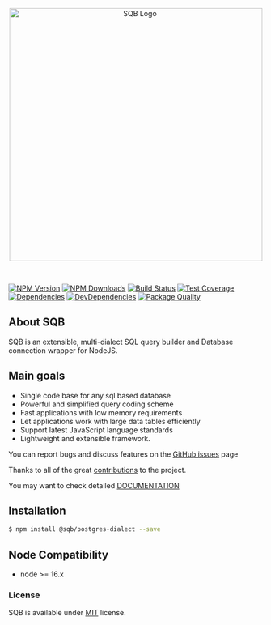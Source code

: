 
<p style="text-align:center">
  <img src="https://user-images.githubusercontent.com/3836517/32965280-1a2b63ce-cbe7-11e7-8ee1-ba47313503c5.png" width="500px" alt="SQB Logo"/>
</p>

<br>
  
[![NPM Version][npm-image]][npm-url]
[![NPM Downloads][downloads-image]][downloads-url]
[![Build Status][travis-image]][travis-url]
[![Test Coverage][coveralls-image]][coveralls-url]
[![Dependencies][dependencies-image]][dependencies-url]
[![DevDependencies][devdependencies-image]][devdependencies-url]
[![Package Quality][quality-image]][quality-url]


## About SQB

SQB is an extensible, multi-dialect SQL query builder and Database connection wrapper for NodeJS.

## Main goals

- Single code base for any sql based database
- Powerful and simplified query coding scheme
- Fast applications with low memory requirements
- Let applications work with large data tables efficiently
- Support latest JavaScript language standards
- Lightweight and extensible framework. 


You can report bugs and discuss features on the [GitHub issues](https://github.com/sqbjs/sqb/issues) page

Thanks to all of the great [contributions](https://github.com/sqbjs/sqb/graphs/contributors) to the project.

You may want to check detailed [DOCUMENTATION](https://sqbjs.github.io/sqb/)


## Installation

```bash
$ npm install @sqb/postgres-dialect --save
```

## Node Compatibility

  - node >= 16.x
  
   
### License
SQB is available under [MIT](LICENSE) license.

[npm-image]: https://img.shields.io/npm/v/@sqb/postgres-dialect.svg
[npm-url]: https://npmjs.org/package/@sqb/postgres-dialect
[travis-image]: https://img.shields.io/travis/sqbjs/@sqb/postgres-dialect/master.svg
[travis-url]: https://travis-ci.org/sqbjs/@sqb/postgres-dialect
[coveralls-image]: https://img.shields.io/coveralls/sqbjs/@sqb/postgres-dialect/master.svg
[coveralls-url]: https://coveralls.io/r/sqbjs/@sqb/postgres-dialect
[downloads-image]: https://img.shields.io/npm/dm/@sqb/postgres-dialect.svg
[downloads-url]: https://npmjs.org/package/@sqb/postgres-dialect
[gitter-image]: https://badges.gitter.im/sqbjs/@sqb/postgres-dialect.svg
[gitter-url]: https://gitter.im/sqbjs/@sqb/postgres-dialect?utm_source=badge&utm_medium=badge&utm_campaign=pr-badge&utm_content=badge
[dependencies-image]: https://david-dm.org/sqbjs/@sqb/postgres-dialect/status.svg
[dependencies-url]:https://david-dm.org/sqbjs/@sqb/postgres-dialect
[devdependencies-image]: https://david-dm.org/sqbjs/@sqb/postgres-dialect/dev-status.svg
[devdependencies-url]:https://david-dm.org/sqbjs/@sqb/postgres-dialect?type=dev
[quality-image]: http://npm.packagequality.com/shield/@sqb/postgres-dialect.png
[quality-url]: http://packagequality.com/#?package=@sqb/postgres-dialect

